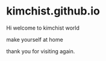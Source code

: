 # kimchist.github.io

Hi welcome to kimchist world

make yourself at home

thank you for visiting again.

